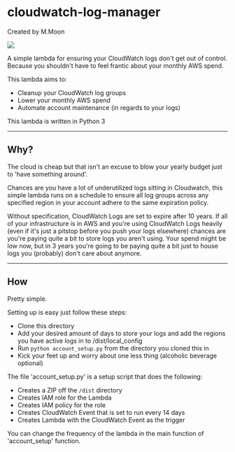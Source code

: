 # cloudwatch-log-manager

Created by M.Moon  

![](http://31.media.tumblr.com/9784bd9341d7bf57a258b6d287f8f3bc/tumblr_inline_nn40vfWblp1t7z78b_500.gif)  

A simple lambda for ensuring your CloudWatch logs don't get out of control. Because you shouldn't have to feel frantic about your monthly AWS spend. 

This lambda aims to:  
- Cleanup your CloudWatch log groups
- Lower your monthly AWS spend  
- Automate account maintenance (in regards to your logs)  

This lambda is written in Python 3  

---

## Why?

The cloud is cheap but that isn't an excuse to blow your yearly budget just to 'have something around'.  

Chances are you have a lot of underutilized logs sitting in Cloudwatch, this simple lambda runs on a schedule to ensure all log groups across any specified region in your account adhere to the same expiration policy.  

Without specification, CloudWatch Logs are set to expire after 10 years. If all of your infrastructure is in AWS and you're using CloudWatch Logs heavily (even if it's just a pitstop before you push your logs elsewhere) chances are you're paying quite a bit to store logs you aren't using. Your spend might be low now, but in 3 years you're going to be paying quite a bit just to house logs you (probably) don't care about anymore.

---

## How 

Pretty simple. 

Setting up is easy just follow these steps:  
- Clone this directory  
- Add your desired amount of days to store your logs and add the regions you have active logs in to /dist/local_config  
- Run `python account_setup.py` from the directory you cloned this in  
- Kick your feet up and worry about one less thing (alcoholic beverage optional)  

The file 'account_setup.py' is a setup script that does the following:  
- Creates a ZIP off the `/dist` directory
- Creates IAM role for the Lambda  
- Creates IAM policy for the role  
- Creates CloudWatch Event that is set to run every 14 days  
- Creates Lambda with the CloudWatch Event as the trigger  

You can change the frequency of the lambda in the main function of 'account_setup' function.